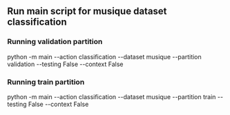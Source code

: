 ﻿## Run main script for musique dataset classification

### Running validation partition
python -m main --action classification --dataset musique --partition validation --testing False --context False
### Running train partition
python -m main --action classification --dataset musique --partition train --testing False --context False
